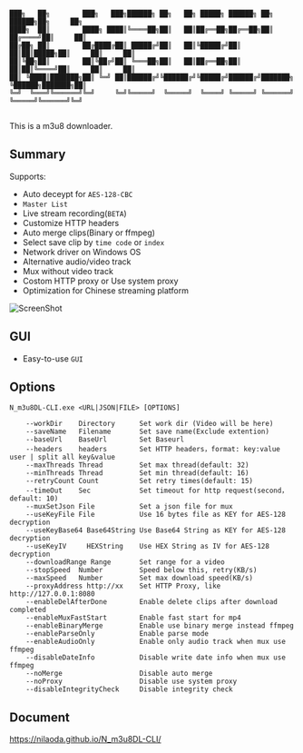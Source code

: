 ```

███╗   ██╗        ███╗   ███╗██████╗ ██╗   ██╗ █████╗ ██████╗ ██╗       ██████╗██╗     ██╗
████╗  ██║        ████╗ ████║╚════██╗██║   ██║██╔══██╗██╔══██╗██║      ██╔════╝██║     ██║
██╔██╗ ██║        ██╔████╔██║ █████╔╝██║   ██║╚█████╔╝██║  ██║██║█████╗██║     ██║     ██║
██║╚██╗██║        ██║╚██╔╝██║ ╚═══██╗██║   ██║██╔══██╗██║  ██║██║╚════╝██║     ██║     ██║
██║ ╚████║███████╗██║ ╚═╝ ██║██████╔╝╚██████╔╝╚█████╔╝██████╔╝███████╗ ╚██████╗███████╗██║
╚═╝  ╚═══╝╚══════╝╚═╝     ╚═╝╚═════╝  ╚═════╝  ╚════╝ ╚═════╝ ╚══════╝  ╚═════╝╚══════╝╚═╝
                                                                                          
```
This is a m3u8 downloader.  
## Summary
Supports: 
  * Auto deceypt for `AES-128-CBC`
  * `Master List`
  * Live stream recording(`BETA`)
  * Customize HTTP headers
  * Auto merge clips(Binary or ffmpeg)
  * Select save clip by `time code` or `index`
  * Network driver on Windows OS
  * Alternative audio/video track
  * Mux without video track
  * Costom HTTP proxy or Use system proxy
  * Optimization for Chinese streaming platform
  
  ![ScreenShot](https://nilaoda.github.io/N_m3u8DL-CLI/source/images/%E7%9B%B4%E6%8E%A5%E4%BD%BF%E7%94%A8.gif)  
  
## GUI
  * Easy-to-use `GUI`
  
## Options
```
N_m3u8DL-CLI.exe <URL|JSON|FILE> [OPTIONS]  

    --workDir    Directory      Set work dir (Video will be here)
    --saveName   Filename       Set save name(Exclude extention)
    --baseUrl    BaseUrl        Set Baseurl
    --headers    headers        Set HTTP headers，format: key:value user | split all key&value
    --maxThreads Thread         Set max thread(default: 32)
    --minThreads Thread         Set min thread(default: 16)
    --retryCount Count          Set retry times(default: 15)
    --timeOut    Sec            Set timeout for http request(second，default: 10)
    --muxSetJson File           Set a json file for mux
    --useKeyFile File           Use 16 bytes file as KEY for AES-128 decryption
    --useKeyBase64 Base64String Use Base64 String as KEY for AES-128 decryption
    --useKeyIV     HEXString    Use HEX String as IV for AES-128 decryption
    --downloadRange Range       Set range for a video
    --stopSpeed  Number         Speed below this, retry(KB/s)
    --maxSpeed   Number         Set max download speed(KB/s)
    --proxyAddress http://xx    Set HTTP Proxy, like http://127.0.0.1:8080
    --enableDelAfterDone        Enable delete clips after download completed
    --enableMuxFastStart        Enable fast start for mp4
    --enableBinaryMerge         Enable use binary merge instead ffmpeg
    --enableParseOnly           Enable parse mode
    --enableAudioOnly           Enable only audio track when mux use ffmpeg
    --disableDateInfo           Disable write date info when mux use ffmpeg
    --noMerge                   Disable auto merge
    --noProxy                   Disable use system proxy
    --disableIntegrityCheck     Disable integrity check
```
  
## Document
  https://nilaoda.github.io/N_m3u8DL-CLI/
